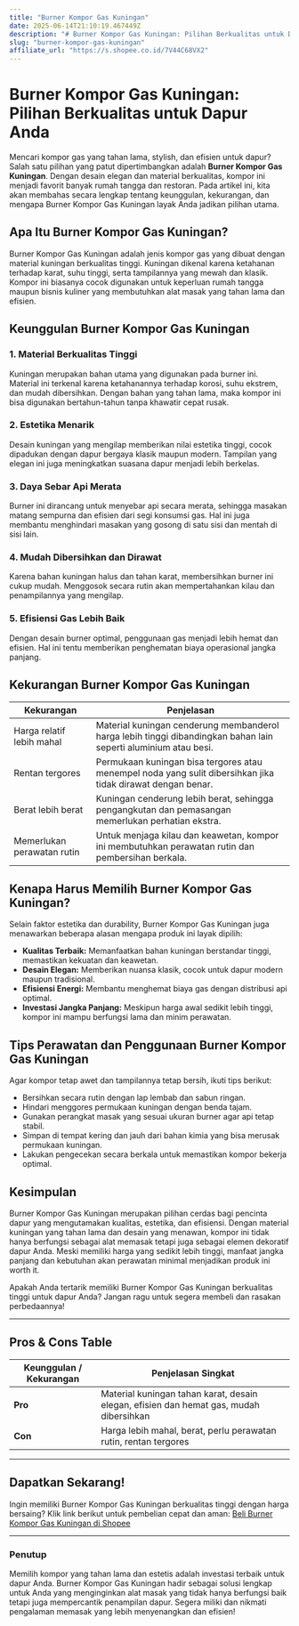 ```yaml
---
title: "Burner Kompor Gas Kuningan"
date: 2025-06-14T21:10:19.467449Z
description: "# Burner Kompor Gas Kuningan: Pilihan Berkualitas untuk Dapur Anda..."
slug: "burner-kompor-gas-kuningan"
affiliate_url: "https://s.shopee.co.id/7V44C68VX2"
---
```

# Burner Kompor Gas Kuningan: Pilihan Berkualitas untuk Dapur Anda

Mencari kompor gas yang tahan lama, stylish, dan efisien untuk dapur? Salah satu pilihan yang patut dipertimbangkan adalah **Burner Kompor Gas Kuningan**. Dengan desain elegan dan material berkualitas, kompor ini menjadi favorit banyak rumah tangga dan restoran. Pada artikel ini, kita akan membahas secara lengkap tentang keunggulan, kekurangan, dan mengapa Burner Kompor Gas Kuningan layak Anda jadikan pilihan utama.

## Apa Itu Burner Kompor Gas Kuningan?

Burner Kompor Gas Kuningan adalah jenis kompor gas yang dibuat dengan material kuningan berkualitas tinggi. Kuningan dikenal karena ketahanan terhadap karat, suhu tinggi, serta tampilannya yang mewah dan klasik. Kompor ini biasanya cocok digunakan untuk keperluan rumah tangga maupun bisnis kuliner yang membutuhkan alat masak yang tahan lama dan efisien.

## Keunggulan Burner Kompor Gas Kuningan

### 1. Material Berkualitas Tinggi
Kuningan merupakan bahan utama yang digunakan pada burner ini. Material ini terkenal karena ketahanannya terhadap korosi, suhu ekstrem, dan mudah dibersihkan. Dengan bahan yang tahan lama, maka kompor ini bisa digunakan bertahun-tahun tanpa khawatir cepat rusak.

### 2. Estetika Menarik
Desain kuningan yang mengilap memberikan nilai estetika tinggi, cocok dipadukan dengan dapur bergaya klasik maupun modern. Tampilan yang elegan ini juga meningkatkan suasana dapur menjadi lebih berkelas.

### 3. Daya Sebar Api Merata
Burner ini dirancang untuk menyebar api secara merata, sehingga masakan matang sempurna dan efisien dari segi konsumsi gas. Hal ini juga membantu menghindari masakan yang gosong di satu sisi dan mentah di sisi lain.

### 4. Mudah Dibersihkan dan Dirawat
Karena bahan kuningan halus dan tahan karat, membersihkan burner ini cukup mudah. Menggosok secara rutin akan mempertahankan kilau dan penampilannya yang mengilap.

### 5. Efisiensi Gas Lebih Baik
Dengan desain burner optimal, penggunaan gas menjadi lebih hemat dan efisien. Hal ini tentu memberikan penghematan biaya operasional jangka panjang.

## Kekurangan Burner Kompor Gas Kuningan

| Kekurangan | Penjelasan |
|--------------|------------|
| Harga relatif lebih mahal | Material kuningan cenderung membanderol harga lebih tinggi dibandingkan bahan lain seperti aluminium atau besi. |
| Rentan tergores | Permukaan kuningan bisa tergores atau menempel noda yang sulit dibersihkan jika tidak dirawat dengan benar. |
| Berat lebih berat | Kuningan cenderung lebih berat, sehingga pengangkutan dan pemasangan memerlukan perhatian ekstra. |
| Memerlukan perawatan rutin | Untuk menjaga kilau dan keawetan, kompor ini membutuhkan perawatan rutin dan pembersihan berkala. |

## Kenapa Harus Memilih Burner Kompor Gas Kuningan?

Selain faktor estetika dan durability, Burner Kompor Gas Kuningan juga menawarkan beberapa alasan mengapa produk ini layak dipilih:

- **Kualitas Terbaik:** Memanfaatkan bahan kuningan berstandar tinggi, memastikan kekuatan dan keawetan.
- **Desain Elegan:** Memberikan nuansa klasik, cocok untuk dapur modern maupun tradisional.
- **Efisiensi Energi:** Membantu menghemat biaya gas dengan distribusi api optimal.
- **Investasi Jangka Panjang:** Meskipun harga awal sedikit lebih tinggi, kompor ini mampu berfungsi lama dan minim perawatan.

## Tips Perawatan dan Penggunaan Burner Kompor Gas Kuningan

Agar kompor tetap awet dan tampilannya tetap bersih, ikuti tips berikut:

- Bersihkan secara rutin dengan lap lembab dan sabun ringan.
- Hindari menggores permukaan kuningan dengan benda tajam.
- Gunakan perangkat masak yang sesuai ukuran burner agar api tetap stabil.
- Simpan di tempat kering dan jauh dari bahan kimia yang bisa merusak permukaan kuningan.
- Lakukan pengecekan secara berkala untuk memastikan kompor bekerja optimal.

## Kesimpulan

Burner Kompor Gas Kuningan merupakan pilihan cerdas bagi pencinta dapur yang mengutamakan kualitas, estetika, dan efisiensi. Dengan material kuningan yang tahan lama dan desain yang menawan, kompor ini tidak hanya berfungsi sebagai alat memasak tetapi juga sebagai elemen dekoratif dapur Anda. Meski memiliki harga yang sedikit lebih tinggi, manfaat jangka panjang dan kebutuhan akan perawatan minimal menjadikan produk ini worth it.

Apakah Anda tertarik memiliki Burner Kompor Gas Kuningan berkualitas tinggi untuk dapur Anda? Jangan ragu untuk segera membeli dan rasakan perbedaannya!

---

## Pros & Cons Table

| Keunggulan / Kekurangan | Penjelasan Singkat |
|------------------------|------------------|
| **Pro**               | Material kuningan tahan karat, desain elegan, efisien dan hemat gas, mudah dibersihkan |
| **Con**               | Harga lebih mahal, berat, perlu perawatan rutin, rentan tergores |

---

## Dapatkan Sekarang! 

Ingin memiliki Burner Kompor Gas Kuningan berkualitas tinggi dengan harga bersaing? Klik link berikut untuk pembelian cepat dan aman: [Beli Burner Kompor Gas Kuningan di Shopee](https://s.shopee.co.id/7V44C68VX2)

---

### Penutup

Memilih kompor yang tahan lama dan estetis adalah investasi terbaik untuk dapur Anda. Burner Kompor Gas Kuningan hadir sebagai solusi lengkap untuk Anda yang menginginkan alat masak yang tidak hanya berfungsi baik tetapi juga mempercantik penampilan dapur. Segera miliki dan nikmati pengalaman memasak yang lebih menyenangkan dan efisien!